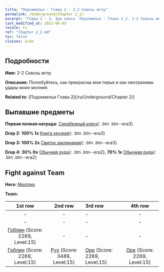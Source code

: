 ```yaml
---
title: "Подземелье - Глава 2 - 2-2 Сквозь мглу"
permalink: /Underground/Chapter 2_2/
excerpt: "Глава 2 - 2. Эра хаоса  Подземелье - Глава 2_2. 2-2 Сквозь мглу"
last_modified_at: 2021-06-03
locale: ru
ref: "Chapter 2_2.md"
toc: false
classes: wide
---
```


## Подробности

 **Имя:** 2-2 Сквозь мглу

 **Описание:** Полюбуйтесь, как прекрасны мои перья и как неотразимы удары моих молний.

 **Related to:** [Подземелье Глава 2](/ru/Underground/Chapter 2/)

## Выпавшие предметы

 **Первая полная награда:** [Серебряный ключ](/ItemsRU/con_693/){: .btn .btn--era3}

 **Drop 2:** **100% 1x** [Книга оружия](/ItemsRU/mat_18/){: .btn .btn--era3}

 **Drop 3:** **100% 2x** [Свиток заклинания](/ItemsRU/con_694/){: .btn .btn--era3}

 **Drop 4:** **30% 0x** [Обычная руда](/ItemsRU/mat_6/){: .btn .btn--era2}, **70% 1x** [Обычная руда](/ItemsRU/mat_6/){: .btn .btn--era2}


## Fight against Team
 **Hero:** [Мюллих](/ru/heroes/Mullich/)

 **Team:**


  | 1st row | 2nd row | 3rd row | 4th row |
  |:----:|:----:|:----|:----:|
  | - | - | - | - |
  | - | - | - | - |
  | [Гоблин](/ru/units/Goblin/) (Score: 2269, Level:15)  | - | - | - |
  | [Гоблин](/ru/units/Goblin/) (Score: 2269, Level:15)  | [Рух](/ru/units/Roc/) (Score: 3489, Level:15)  | [Орк](/ru/units/Orc/) (Score: 2269, Level:15)  | [Орк](/ru/units/Orc/) (Score: 2269, Level:15)  |


